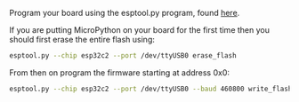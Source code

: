 Program your board using the esptool.py program, found [here](https://github.com/espressif/esptool).

If you are putting MicroPython on your board for the first time then you should
first erase the entire flash using:

```bash
esptool.py --chip esp32c2 --port /dev/ttyUSB0 erase_flash
```

From then on program the firmware starting at address 0x0:

```bash
esptool.py --chip esp32c2 --port /dev/ttyUSB0 --baud 460800 write_flash -z 0x0 esp32c2-20240627-v1.23.bin
```
